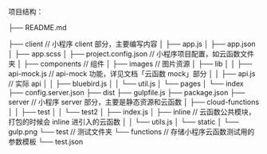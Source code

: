 项目结构：

├── README.md

├── client                    // 小程序 client 部分，主要编写内容
│   ├── app.js
│   ├── app.json
│   ├── app.scss
│   ├── project.config.json  // 小程序项目配置，如云函数文件夹
│   ├── components           // 组件
│   ├── images               // 图片资源
│   ├── lib
│   │   ├── api-mock.js      // api-mock 功能，详见文档「云函数 mock」部分
│   │   ├── api.js           // 实际 api
│   │   ├── bluebird.js
│   │   └── util.js
│   └── pages
│       └── index
├── config.server.json
├── dist
├── gulpfile.js
├── package.json
├── server                   // 小程序 server 部分，主要是静态资源和云函数
│   ├── cloud-functions
│   │   ├── test
│   │   └── test2
│   ├── index.js
│   ├── inline               // 云函数公共模块，打包的时候会 inline 进引入的云函数
│   │   └── utils.js
│   └── static
│       └── gulp.png
└── test                     // 测试文件夹
    └── functions            // 存储小程序云函数测试用的参数模板
        └── test.json

